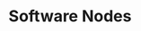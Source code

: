 ---
title: Software Nodes
position: 1.1
type: 
description: Get software data in Technopedia by using relationships between software nodes
content_markdown: |-
  The following query returns software releases by title:  
    
  `MATCH (a:SOFTWARE_RELEASE) RETURN a.release.title`
  {: .info}

  <br>
  Software is a general classification that can be broken into the following classifications
    * Software Product
    * Software Version
    * Software Group Version
    * Software Edition
    * Software Release
  
  
  Use a combination of the software nodes with relationships to get the data that you specify in your query.
  <br>
  ![API Image](/images/node_ex.png){:class="img-responsive"} <br> 
 
  
left_code_blocks:
  - code_block: |
      MATCH (n:SOFTWARE_PRODUCT)<-[w:HAS_A]-(b:SOFTWARE_VERSION)<-[w:HAS_A]-(z:SOFTWARE_EDITION) RETURN n, b, z

      RESPONSE SAMPLE
      {
          
          }

    title: Example 1
    language: javascript
  - code_block: >-
      MATCH (n:SOFTWARE_RELEASE) RETURN n.cat_sw_release_id, n.release_url n.ga_date


      RESPONSE SAMPLE

      {
          
          }
    title: Example 2
    language: javascript
  - code_block: |-
      MATCH (n:SOFTWARE_RELEASE) -[:RELEASE_OF]->(SOFTWARE_PRODUCT) RETURN n.cat_sw_release_id LIMIT 1

      RESPONSE SAMPLE
      {
          
        }
    title: Example 3
    language: javascript

  - code_block: |-
      MATCH (n:SOFTWARE_VERSION)-[:HAS_A]->(j:SOFTWARE_PRODUCT)-[:BELONGS_TO]->(g:CATEGORY_2) RETURN n, j, g

      RESPONSE SAMPLE
      {
          
        }
    title: Example 4
    language: javascript

  - code_block: |-
      MATCH (n:SOFTWARE_VERSION)-[:HAS_A]->(r:SOFTWARE_VERSION)-[:HAS_A]->(k:SOFTWARE_PRODUCT) RETURN n, r, k

      RESPONSE SAMPLE
      {
          
        }
    title: Example 5
    language: javascript

  - code_block: |-
      curl -G -H "Authorization: Bearer b93477a9-057b-4878-a16b93477a9-057b-4878-a16f-d7f7d1f27a7af-d7f7d1f27a7a" "https://v6.technopedia.com/tql" --data-urlencode' "q=MATCH (h:SOFTWARE_PRODUCT) RETURN h.name"

      
    title: cURL
    language: bash
right_code_blocks:
  - code_block: |2
      Software consists of the following 6 nodes:

      * SOFTWARE_PRODUCT
      * SOFTWARE_VERSION
      * SOFTWARE_VERSION_GROUP
      * SOFTWARE_MAJOR_VERSION
      * SOFTWARE_EDITION
      * SOFTWARE_RELEASE

      Query specific software data by using the individual nodes, or use relationships to connect nodes.










      

    title: Software Nodes
    language: bash
  - code_block: |2-
      SOFTWARE NODES RELATIONSHIPS

      (SOFTWARE_PRODUCT)<-[:HAS_A]-(SOFTWARE_EDITION)

      (SOFTWARE_RELEASE)-[:HAS_A]->(SOFTWARE_EDITION)

      (MANUFACTURER)<-[:HAS_A]-(SOFTWARE_PRODUCT)

      (SOFTWARE_VERSION)<-[:HAS_A]-(SOFTWARE_RELEASE)

      (SOFTWARE_VERSION)-[:HAS_A]->(SOFTWARE_VERSION_GROUP)

      (SOFTWARE_VERSION)-[:HAS_A]->(SOFTWARE_MAJOR VERSION)

      (SOFTWARE_RELEASE)-[:HAS_A]->(SUPPORT_STAGE)

      (SOFTWARE_RELEASE)-[:HAS_A]->(SOFTWARE_EDITION)-[:HAS_A]->(SUPPORT_POLICY)

      (SOFTWARE_RELEASE)-[:HAS_A]->(COMPATIBLE_PLATFORM)

      (SOFTWARE_RELEASE)-[:HAS_A]->(CERTIFICATION)

      



    title: Software Nodes Relationships
    language: bash
---
